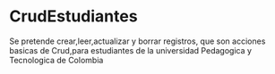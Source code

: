 # CrudEstudiantes
Se pretende crear,leer,actualizar y borrar registros, que son acciones basicas de Crud,para estudiantes de la universidad Pedagogica y Tecnologica de Colombia
